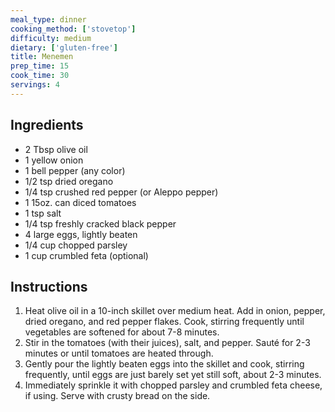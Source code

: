 ```yaml
---
meal_type: dinner
cooking_method: ['stovetop']
difficulty: medium
dietary: ['gluten-free']
title: Menemen
prep_time: 15
cook_time: 30
servings: 4
---
```


## Ingredients

- 2 Tbsp olive oil
- 1 yellow onion
- 1 bell pepper (any color)
- 1/2 tsp dried oregano
- 1/4 tsp crushed red pepper (or Aleppo pepper)
- 1 15oz. can diced tomatoes
- 1 tsp salt
- 1/4 tsp freshly cracked black pepper
- 4 large eggs, lightly beaten
- 1/4 cup chopped parsley
- 1 cup crumbled feta (optional)

## Instructions

1. Heat olive oil in a 10-inch skillet over medium heat. Add in onion, pepper, dried oregano, and red pepper flakes. Cook, stirring frequently until vegetables are softened for about 7-8 minutes.
2. Stir in the tomatoes (with their juices), salt, and pepper. Sauté for 2-3 minutes or until tomatoes are heated through.
3. Gently pour the lightly beaten eggs into the skillet and cook, stirring frequently, until eggs are just barely set yet still soft, about 2-3 minutes.
4. Immediately sprinkle it with chopped parsley and crumbled feta cheese, if using. Serve with crusty bread on the side.
